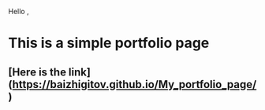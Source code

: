 Hello , 

# This is a simple portfolio page 

## [Here is the link] (https://baizhigitov.github.io/My_portfolio_page/)